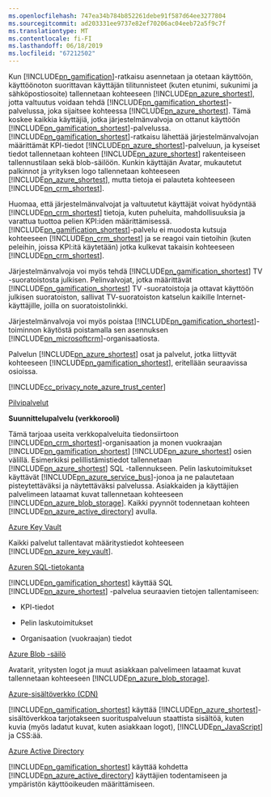 ```yaml
---
ms.openlocfilehash: 747ea34b784b852261debe91f587d64ee3277804
ms.sourcegitcommit: ad203331ee9737e82ef70206ac04eeb72a5f9c7f
ms.translationtype: MT
ms.contentlocale: fi-FI
ms.lasthandoff: 06/18/2019
ms.locfileid: "67212502"
---
```

Kun [!INCLUDE[pn_gamification](pn-gamification.md)]-ratkaisu asennetaan ja otetaan käyttöön, käyttöönoton suorittavan käyttäjän tilitunnisteet (kuten etunimi, sukunimi ja sähköpostiosoite) tallennetaan kohteeseen [!INCLUDE[pn_azure_shortest](pn-azure-shortest.md)], jotta valtuutus voidaan tehdä [!INCLUDE[pn_gamification_shortest](pn-gamification-shortest.md)]-palvelussa, joka sijaitsee kohteessa [!INCLUDE[pn_azure_shortest](pn-azure-shortest.md)]. Tämä koskee kaikkia käyttäjiä, jotka järjestelmänvalvoja on ottanut käyttöön [!INCLUDE[pn_gamification_shortest](pn-gamification-shortest.md)]-palvelussa. [!INCLUDE[pn_gamification_shortest](pn-gamification-shortest.md)]-ratkaisu lähettää järjestelmänvalvojan määrittämät KPI-tiedot [!INCLUDE[pn_azure_shortest](pn-azure-shortest.md)]-palveluun, ja kyseiset tiedot tallennetaan kohteen [!INCLUDE[pn_azure_shortest](pn-azure-shortest.md)] rakenteiseen tallennustilaan sekä blob-säilöön.  Kunkin käyttäjän Avatar, mukautetut palkinnot ja yrityksen logo tallennetaan kohteeseen [!INCLUDE[pn_azure_shortest](pn-azure-shortest.md)], mutta tietoja ei palauteta kohteeseen [!INCLUDE[pn_crm_shortest](pn-crm-shortest.md)].  
  
Huomaa, että järjestelmänvalvojat ja valtuutetut käyttäjät voivat hyödyntää [!INCLUDE[pn_crm_shortest](pn-crm-shortest.md)] tietoja, kuten puheluita, mahdollisuuksia ja varattua tuottoa pelien KPI:iden määrittämisessä. [!INCLUDE[pn_gamification_shortest](pn-gamification-shortest.md)]-palvelu ei muodosta kutsuja kohteeseen [!INCLUDE[pn_crm_shortest](pn-crm-shortest.md)] ja se reagoi vain tietoihin (kuten peleihin, joissa KPI:itä käytetään) jotka kulkevat takaisin kohteeseen [!INCLUDE[pn_crm_shortest](pn-crm-shortest.md)].  
  
Järjestelmänvalvoja voi myös tehdä [!INCLUDE[pn_gamification_shortest](pn-gamification-shortest.md)] TV -suoratoistosta julkisen. Pelinvalvojat, jotka määrittävät [!INCLUDE[pn_gamification_shortest](pn-gamification-shortest.md)] TV -suoratoistoja ja ottavat käyttöön julkisen suoratoiston, sallivat TV-suoratoiston katselun kaikille Internet-käyttäjille, joilla on suoratoistolinkki.  
  
Järjestelmänvalvoja voi myös poistaa [!INCLUDE[pn_gamification_shortest](pn-gamification-shortest.md)]-toiminnon käytöstä poistamalla sen asennuksen [!INCLUDE[pn_microsoftcrm](pn-microsoftcrm.md)]-organisaatiosta.  
  
Palvelun [!INCLUDE[pn_azure_shortest](pn-azure-shortest.md)] osat ja palvelut, jotka liittyvät kohteeseen [!INCLUDE[pn_gamification_shortest](pn-gamification-shortest.md)], eritellään seuraavissa osioissa.  
  
[!INCLUDE[cc_privacy_note_azure_trust_center](cc-privacy-note-azure-trust-center.md)]  
  
[Pilvipalvelut](https://azure.microsoft.com/services/cloud-services/)  
  
 **Suunnittelupalvelu (verkkorooli)**  
  
Tämä tarjoaa useita verkkopalveluita tiedonsiirtoon [!INCLUDE[pn_crm_shortest](pn-crm-shortest.md)]-organisaation ja monen vuokraajan [!INCLUDE[pn_gamification_shortest](pn-gamification-shortest.md)] [!INCLUDE[pn_azure_shortest](pn-azure-shortest.md)] osien välillä. Esimerkiksi pelillistämistiedot tallennetaan [!INCLUDE[pn_azure_shortest](pn-azure-shortest.md)] SQL -tallennukseen.  Pelin laskutoimitukset käyttävät [!INCLUDE[pn_azure_service_bus](pn-azure-service-bus.md)]-jonoa ja ne palautetaan pisteytettäväksi ja näytettäväksi palvelussa.  Asiakkaiden ja käyttäjien palvelimeen lataamat kuvat tallennetaan kohteeseen [!INCLUDE[pn_azure_blob_storage](pn-azure-blob-storage.md)]. Kaikki pyynnöt todennetaan kohteen [!INCLUDE[pn_azure_active_directory](pn-azure-active-directory.md)] avulla.  
  
[Azure Key Vault](https://azure.microsoft.com/services/key-vault/)  
  
Kaikki palvelut tallentavat määritystiedot kohteeseen [!INCLUDE[pn_azure_key_vault](pn-azure-key-vault.md)].  
  
[Azuren SQL-tietokanta](https://azure.microsoft.com/services/sql-database/)  
  
[!INCLUDE[pn_gamification_shortest](pn-gamification-shortest.md)] käyttää SQL [!INCLUDE[pn_azure_shortest](pn-azure-shortest.md)] -palvelua seuraavien tietojen tallentamiseen:  
  
- KPI-tiedot  
  
- Pelin laskutoimitukset  
  
- Organisaation (vuokraajan) tiedot  
  
[Azure Blob -säilö](https://azure.microsoft.com/services/storage/)  
  
Avatarit, yritysten logot ja muut asiakkaan palvelimeen lataamat kuvat tallennetaan kohteeseen [!INCLUDE[pn_azure_blob_storage](pn-azure-blob-storage.md)].  
  
[Azure-sisältöverkko (CDN)](https://azure.microsoft.com/services/cdn/)  
  
[!INCLUDE[pn_gamification_shortest](pn-gamification-shortest.md)] käyttää [!INCLUDE[pn_azure_shortest](pn-azure-shortest.md)]-sisältöverkkoa tarjotakseen suorituspalveluun staattista sisältöä, kuten kuvia (myös ladatut kuvat, kuten asiakkaan logot), [!INCLUDE[pn_JavaScript](pn-javascript.md)] ja CSS:ää.  
  
[Azure Active Directory](https://azure.microsoft.com/services/active-directory/)  
  
[!INCLUDE[pn_gamification_shortest](pn-gamification-shortest.md)] käyttää kohdetta [!INCLUDE[pn_azure_active_directory](pn-azure-active-directory.md)] käyttäjien todentamiseen ja ympäristön käyttöoikeuden määrittämiseen.